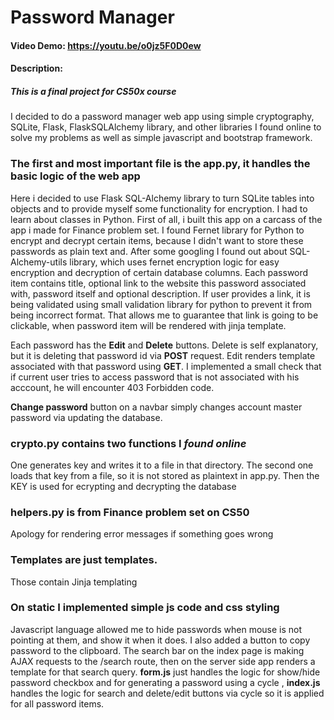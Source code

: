 # Password Manager
#### Video Demo:  <https://youtu.be/o0jz5F0D0ew>
#### Description:
##### This is a final project for CS50x course
I decided to do a password manager web app using simple cryptography, SQLite, Flask, FlaskSQLAlchemy library, and other libraries I found online to solve my problems as well as simple javascript and bootstrap framework.
### The first and most important file is the **app.py**, it handles the basic logic of the web app
Here i decided to use Flask SQL-Alchemy library to turn SQLite tables into objects and to provide myself some functionality for encryption. I had to learn about classes in Python.
First of all, i built this app on a carcass of the app i made for Finance problem set.
I found Fernet library for Python to encrypt and decrypt certain items, because I didn't want to store these passwords as plain text and.
After some googling I found out about SQL-Alchemy-utils library, which uses fernet encryption logic for easy encryption and decryption of certain database columns.
Each password item contains title, optional link to the website this password associated with, password itself and optional description.
If user provides a link, it is being validated using small validation library for python to prevent it from being incorrect format. That allows me to guarantee that link is going to be clickable, when password item will be rendered with jinja template.

Each password has the **Edit** and **Delete** buttons. Delete is self explanatory, but it is deleting that password id via **POST** request. Edit renders template associated with that password using **GET**. I implemented a small check that if current user tries to access password that is not associated with his acccount, he will encounter 403 Forbidden code.

**Change password** button on a navbar simply changes account master password via updating the database.
### **crypto.py** contains two functions I *found online*
One generates key and writes it to a file in that directory. The second one loads that key from a file, so it is not stored as plaintext in app.py. Then the KEY is used for ecrypting and decrypting the database
### **helpers.py** is from Finance problem set on CS50
Apology for rendering error messages if something goes wrong
### Templates are just templates.
Those contain Jinja templating
### On static I implemented simple js code and css styling
Javascript language allowed me to hide passwords when mouse is not pointing at them, and show it when it does. I also added a button to copy password to the clipboard.
The search bar on the index page is making AJAX requests to the /search route, then on the server side app renders a template for that search query.
**form.js** just handles the logic for show/hide password checkbox and for generating a password using a cycle , **index.js** handles the logic for search and delete/edit buttons via cycle so it is applied for all password items.